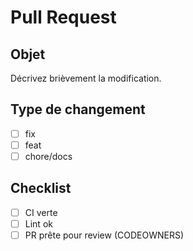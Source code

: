 # Pull Request

## Objet
Décrivez brièvement la modification.

## Type de changement
- [ ] fix
- [ ] feat
- [ ] chore/docs

## Checklist
- [ ] CI verte
- [ ] Lint ok
- [ ] PR prête pour review (CODEOWNERS)
